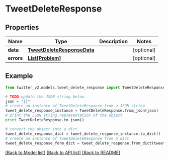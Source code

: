 # TweetDeleteResponse


## Properties
Name | Type | Description | Notes
------------ | ------------- | ------------- | -------------
**data** | [**TweetDeleteResponseData**](TweetDeleteResponseData.md) |  | [optional] 
**errors** | [**List[Problem]**](Problem.md) |  | [optional] 

## Example

```python
from twitter_v2.models.tweet_delete_response import TweetDeleteResponse

# TODO update the JSON string below
json = "{}"
# create an instance of TweetDeleteResponse from a JSON string
tweet_delete_response_instance = TweetDeleteResponse.from_json(json)
# print the JSON string representation of the object
print TweetDeleteResponse.to_json()

# convert the object into a dict
tweet_delete_response_dict = tweet_delete_response_instance.to_dict()
# create an instance of TweetDeleteResponse from a dict
tweet_delete_response_form_dict = tweet_delete_response.from_dict(tweet_delete_response_dict)
```
[[Back to Model list]](../README.md#documentation-for-models) [[Back to API list]](../README.md#documentation-for-api-endpoints) [[Back to README]](../README.md)


